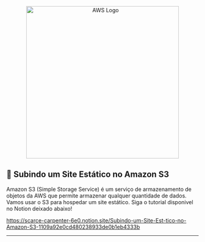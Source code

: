 <p align="center">
  <a href="https://aws.amazon.com" target="_blank">
    <img src="https://a0.awsstatic.com/libra-css/images/logos/aws_logo_smile_1200x630.png" width="400" alt="AWS Logo">
  </a>
</p>

## 📂 Subindo um Site Estático no Amazon S3

Amazon S3 (Simple Storage Service) é um serviço de armazenamento de objetos da AWS que permite armazenar qualquer quantidade de dados. Vamos usar o S3 para hospedar um site estático. Siga o tutorial disponivel no Notion deixado abaixo!

https://scarce-carpenter-6e0.notion.site/Subindo-um-Site-Est-tico-no-Amazon-S3-1109a92e0cd480238933de0b1eb4333b

--------------------------------------------------------
